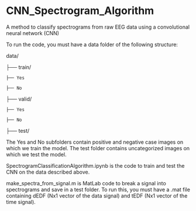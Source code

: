 # CNN_Spectrogram_Algorithm
A method to classify spectrograms from raw EEG data using a convolutional neural network (CNN)

To run the code, you must have a data folder of the following structure:

data/

├── train/

    ├── Yes
	
    ├── No
	
├── valid/

    ├── Yes
	
    ├── No
	
├── test/

The Yes and No subfolders contain positive and negative case images on which we train the model. The test folder contains uncategorized images on which we test the model.

SpectrogramClassificationAlgorithm.ipynb is the code to train and test the CNN on the data described above.

make_spectra_from_signal.m is MatLab code to break a signal into spectrograms and save in a test folder. To run this, you must have a .mat file containing dEDF (Nx1 vector of the data signal) and tEDF (Nx1 vector of the time signal).
